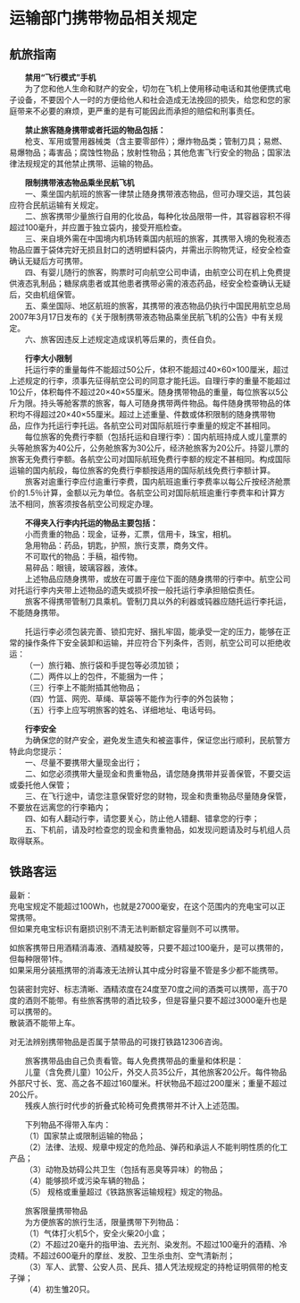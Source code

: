 # 运输部门携带物品相关规定  

## 航旅指南  
&emsp;&emsp;**禁用“飞行模式”手机**  
&emsp;&emsp;为了您和他人生命和财产的安全，切勿在飞机上使用移动电话和其他便携式电子设备，不要因个人一时的方便给他人和社会造成无法挽回的损失，给您和您的家庭带来不必要的麻烦，更严重的是有可能因此而承担的赔偿和刑事责任。  

&emsp;&emsp;**禁止旅客随身携带或者托运的物品包括：**  
&emsp;&emsp;枪支、军用或警用器械类（含主要零部件）；爆炸物品类；管制刀具；易燃、易爆物品；毒害品；腐蚀性物品；放射性物品；其他危害飞行安全的物品；国家法律法规规定的其他禁止携带、运输的物品。  

&emsp;&emsp;**限制携带液态物品乘坐民航飞机**  
&emsp;&emsp;一、乘坐国内航班的旅客一律禁止随身携带液态物品，但可办理交运，其包装应符合民航运输有关规定。  
&emsp;&emsp;二、旅客携带少量旅行自用的化妆品，每种化妆品限带一件，其容器容积不得超过100毫升，并应置于独立袋内，接受开瓶检查。  
&emsp;&emsp;三、来自境外需在中国境内机场转乘国内航班的旅客，其携带入境的免税液态物品应置于袋体完好无损且封口的透明塑料袋内，并需出示购物凭证，经安全检查确认无疑后方可携带。  
&emsp;&emsp;四、有婴儿随行的旅客，购票时可向航空公司申请，由航空公司在机上免费提供液态乳制品；糖尿病患者或其他患者携带必需的液态药品，经安全检查确认无疑后，交由机组保管。  
&emsp;&emsp;五、乘坐国际、地区航班的旅客，其携带的液态物品仍执行中国民用航空总局2007年3月17日发布的《关于限制携带液态物品乘坐民航飞机的公告》中有关规定。  
&emsp;&emsp;六、旅客因违反上述规定造成误机等后果的，责任自负。  

&emsp;&emsp;**行李大小限制**  
&emsp;&emsp;托运行李的重量每件不能超过50公斤，体积不能超过40×60×100厘米，超过上述规定的行李，须事先征得航空公司的同意才能托运。自理行李的重量不能超过10公斤，体积每件不超过20×40×55厘米。随身携带物品的重量，每位旅客以5公斤为限。持头等舱客票的旅客，每人可随身携带两件物品。每件随身携带物品的体积均不得超过20×40×55厘米。超过上述重量、件数或体积限制的随身携带物品，应作为托运行李托运。各航空公司对国际航班行李重量的规定不甚相同。  
&emsp;&emsp;每位旅客的免费行李额（包括托运和自理行李）：国内航班持成人或儿童票的头等舱旅客为40公斤，公务舱旅客为30公斤，经济舱旅客为20公斤。持婴儿票的旅客无免费行李额。各航空公司对国际航班免费行李额的规定不甚相同。构成国际运输的国内航段，每位旅客的免费行李额按适用的国际航线免费行李额计算。  
&emsp;&emsp;旅客对逾重行李应付逾重行李费，国内航班逾重行李费率以每公斤按经济舱票价的1.5％计算，金额以元为单位。各航空公司对国际航班逾重行李费率和计算方法不相同，旅客须按各航空公司规定办理。  

&emsp;&emsp;**不得夹入行李内托运的物品主要包括：**  
&emsp;&emsp;小而贵重的物品：现金，证券，汇票，信用卡，珠宝，相机。  
&emsp;&emsp;急用物品：药品，钥匙，护照，旅行支票，商务文件。  
&emsp;&emsp;不可取代的物品：手稿，祖传物。  
&emsp;&emsp;易碎品：眼镜，玻璃容器，液体。  
&emsp;&emsp;上述物品应随身携带，或放在可置于座位下面的随身携带的行李中。航空公司对托运行李内夹带上述物品的遗失或损坏按一般托运行李承担赔偿责任。  
&emsp;&emsp;旅客不得携带管制刀具乘机。管制刀具以外的利器或钝器应随托运行李托运，不能随身携带。  

&emsp;&emsp;托运行李必须包装完善、锁扣完好、捆扎牢固，能承受一定的压力，能够在正常的操作条件下安全装卸和运输，并应符合下列条件，否则，航空公司可以拒绝收运：  
&emsp;&emsp;（一）旅行箱、旅行袋和手提包等必须加锁；  
&emsp;&emsp;（二）两件以上的包件，不能捆为一件；  
&emsp;&emsp;（三）行李上不能附插其他物品；  
&emsp;&emsp;（四）竹篮、网兜、草绳、草袋等不能作为行李的外包装物；  
&emsp;&emsp;（五）行李上应写明旅客的姓名、详细地址、电话号码。  

&emsp;&emsp;**行李安全**  
&emsp;&emsp;为确保您的财产安全，避免发生遗失和被盗事件，保证您出行顺利，民航警方特此向您提示：  
&emsp;&emsp;一、尽量不要携带大量现金出行；  
&emsp;&emsp;二、如您必须携带大量现金和贵重物品，请您随身携带并妥善保管，不要交运或委托他人保管；  
&emsp;&emsp;三、在飞行途中，请您注意保管好您的财物，现金和贵重物品尽量随身保管，不要放在远离您的行李箱内；  
&emsp;&emsp;四、如有人翻动行李，请您要关心，防止他人错翻、错拿您的行李；  
&emsp;&emsp;五、下机前，请及时检查您的现金和贵重物品，如发现问题请及时与机组人员取得联系。  

## 铁路客运  
最新：  
充电宝规定不能超过100Wh，也就是27000毫安，在这个范围内的充电宝可以正常携带。  
但如果充电宝标识有磨损识别不清无法判断额定容量则不可以携带。  

如旅客携带日用酒精消毒液、酒精凝胶等，只要不超过100毫升，是可以携带的，但每种限带1件。  
如果采用分装瓶携带的消毒液无法辨认其中成分时容量不管是多少都不能携带。  

包装密封完好、标志清晰、酒精浓度在24度至70度之间的酒类可以携带，高于70度的酒则不能带。有些旅客携带的酒比较多，但是容量只要不超过3000毫升也是可以携带的。  
散装酒不能带上车。  

对无法辨别携带物品是否属于禁带品的可拨打铁路12306咨询。  

&emsp;&emsp;旅客携带品由自己负责看管。每人免费携带品的重量和体积是：  
&emsp;&emsp;儿童（含免费儿童）10公斤，外交人员35公斤，其他旅客20公斤。每件物品外部尺寸长、宽、高之各不超过160厘米。杆状物品不超过200厘米；重量不超过20公斤。  
&emsp;&emsp;残疾人旅行时代步的折叠式轮椅可免费携带并不计入上述范围。  

&emsp;&emsp;下列物品不得带入车内：  
&emsp;&emsp;（1）国家禁止或限制运输的物品；  
&emsp;&emsp;（2）法律、法规、规章中规定的危险品、弹药和承运人不能判明性质的化工产品；  
&emsp;&emsp;（3）动物及妨碍公共卫生（包括有恶臭等异味）的物品；  
&emsp;&emsp;（4）能够损坏或污染车辆的物品；  
&emsp;&emsp;（5） 规格或重量超过《铁路旅客运输规程》规定的物品。  

&emsp;&emsp;旅客限量携带物品  
&emsp;&emsp;为方便旅客的旅行生活，限量携带下列物品：  
&emsp;&emsp;（1）气体打火机5个，安全火柴20小盒；  
&emsp;&emsp;（2）不超过20毫升的指甲油、去光剂、染发剂。不超过100毫升的酒精、冷烫精。不超过600毫升的摩丝、发胶、卫生杀虫剂、空气清新剂；  
&emsp;&emsp;（3）军人、武警、公安人员、民兵、猎人凭法规规定的持枪证明佩带的枪支子弹；  
&emsp;&emsp;（4）初生雏20只。  
